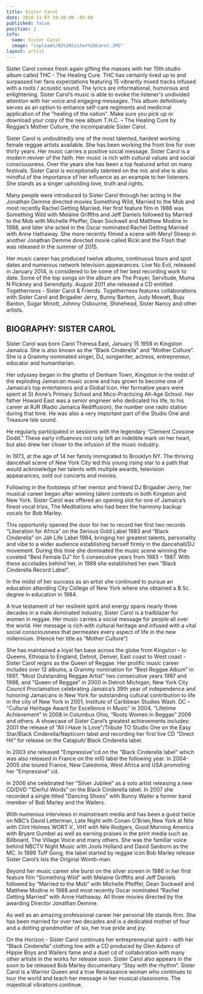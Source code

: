 ```yaml
---
title: Sister Carol
date: 2018-11-07 19:48:00 -05:00
published: false
position: 1
info:
  name: Sister Carol
  image: "/uploads/02%20Sister%20Carol.JPG"
layout: artist
---
```


Sister Carol comes fresh again gifting the masses with her 15th studio album called THC - The Healing Cure. THC has certainly lived up to and surpassed her fans expectations featuring 15 vibrantly mixed tracks infused with a roots / acoustic sound. The lyrics are informational, humorous and enlightening. Sister Carol’s music is able to evoke the listener's undivided attention with her voice and engaging messages. This album definitively serves as an option to enhance self-care regiments and medicinal application of the "healing of the nation". Make sure you pick up or download your copy of the new album T.H.C. – The Healing Cure by Reggae’s Mother Culture, the incomparable Sister Carol.

Sister Carol is undoubtedly one of the most talented, hardest working female reggae artists available. She has been working the front line for over thirty years. Her music carries a positive social message. Sister Carol is a modern reviver of the faith. Her music is rich with cultural values and social consciousness. Over the years she has been a top featured artist on many festivals. Sister Carol is exceptionally talented on the mic and she is also mindful of the importance of her influence as an example to her listeners. She stands as a singer upholding love, truth and rights.

Many people were introduced to Sister Carol through her acting in the Jonathan Demme directed movies Something Wild, Married to the Mob and most recently Rachel Getting Married. Her first feature film in 1986 was Something Wild with Melaine Griffths and Jeff Daniels followed by Married to the Mob with Michelle Pfeiffer, Dean Sockwell and Matthew Modine in 1988, and later she acted in the Oscar nominated Rachel Getting Married with Anne Hathaway. She more recently filmed a scene with Meryl Streep in another Jonathan Demme directed movie called Ricki and the Flash that was released in the summer of 2015.

Her music career has produced twelve albums, continuous tours and spot dates and numerous network television appearances. Live No Evil, released in January 2014, is considered to be some of her best recording work to date. Some of the top songs on the album are The Prayer, Servitude, Muma N Pickney and Serendipity. August 2011 she released a CD entitled Togetherness - Sister Carol & Friends. Togetherness features collaborations with Sister Carol and Brigadier Jerry, Bunny Banton, Judy Mowatt, Buju Banton, Sugar Minott, Johnny Osbourne, Shinehead, Sister Nancy and other artists.

## BIOGRAPHY: SISTER CAROL

Sister Carol was born Carol Theresa East, January 15 1959 in Kingston Jamaica. She is also known as the “Black Cinderella” and “Mother Culture”. She is a Grammy nominated singer, DJ, songwriter, actress, entrepreneur, educator and humanitarian.

Her odyssey began in the ghetto of Denham Town, Kingston in the midst of the exploding Jamaican music scene and has grown to become one of Jamaica’s top entertainers and a Global Icon. Her formative years were spent at St Anne’s Primary School and Mico-Practicing All-Age School. Her father Howard East was a senior engineer who dedicated his life, to his career at RJR (Radio Jamaica Rediffusion), the number one radio station during that time. He was also a very important part of the Studio One and Treasure Isle sound.

He regularly participated in sessions with the legendary “Clement Coxsone Dodd.” These early influences not only left an indelible mark on her heart, but also drew her closer to the infusion of the music industry.

In 1973, at the age of 14 her family immigrated to Brooklyn NY. The thriving dancehall scene of New York City led this young rising star to a path that would acknowledge her talents with multiple awards, television appearances, sold out concerts and movies.

Following in the footsteps of her mentor and friend DJ Brigadier Jerry, her musical career began after winning talent contests in both Kingston and New York. Sister Carol was offered an opening slot for one of Jamaica’s finest vocal trios, The Meditations who had been the harmony backup vocals for Bob Marley.

This opportunity opened the door for her to record her first two records “Liberation for Africa” on the Serious Gold Label 1983 and “Black Cinderella” on Jah Life Label 1984, bringing her greatest talents, personality and vibe to a wider audience establishing herself firmly in the dancehall/DJ movement. During this time she dominated the music scene winning the coveted “Best Female DJ” for 5 consecutive years from 1983 – 1987. With these accolades behind her, in 1989 she established her own “Black Cinderella Record Label”.

In the midst of her success as an artist she continued to pursue an education attending City College of New York where she obtained a B.Sc. degree in education in 1984.

A true testament of her resilient spirit and energy spans nearly three decades in a male dominated industry, Sister Carol is a trailblazer for women in reggae. Her music carries a social message for people all over the world. Her message is rich with cultural heritage and infused with a vital social consciousness that permeates every aspect of life in the new millennium. (Hence her title as “Mother Culture”)

She has maintained a loyal fan base across the globe from Kingston – to Queens, Ethiopia to England, Detroit, Denver, East coast to West coast - Sister Carol reigns as the Queen of Reggae. Her prolific music career includes over 12 albums, a Grammy nomination for “Best Reggae Album” in 1997, “Most Outstanding Reggae Artist” two consecutive years 1997 and 1998, and “Queen of Reggae” in 2000 in Detroit Michigan, New York City Council Proclamation celebrating Jamaica’s 39th year of independence and honoring Jamaicans in New York for outstanding cultural contribution to life in the city of New York in 2001, Institute of Caribbean Studies Wash. DC – “Cultural Heritage Award for Excellence in Music” in 2004, “Lifetime Achievement” in 2008 in Columbus Ohio, “Roots Women in Reggae” 2009 and others. A showcase of Sister Carol’s greatest achievements includes: 2001 the release of “All I Have Is Love"/Tribute TO Studio One on the Easy Star/Black Cinderella/Napticorn label and recording her first live CD "Direct Hit" for release on the Catapult/ Black Cinderella label.

In 2003 she released "Empressive"cd on the "Black Cinderella label” which was also released in France on the m10 label the following year. In 2004- 2005 she toured France, New Caledonia, West Africa and USA promoting her “Empressive” cd.

In 2006 she celebrated her “Silver Jubilee” as a solo artist releasing a new CD/DVD "1Derful Words” on the Black Cinderella label. In 2007 she recorded a single titled "Dancing Shoes" with Bunny Wailer a former band member of Bob Marley and the Wailers.

With numerous interviews in mainstream media and has been a guest twice on NBC’s David Letterman, Late Night with Conan O’Brien,New York at Nite with Clint Holmes WORT.V., VH1 with Nile Rodgers, Good Morning America with Bryant Gumbel as well as earning praises in the print media such as Billboard, The Village Voice and many others. She was the familiar voice behind NBCTV Night Music with Jools Holland and David Sanborn as the MC. In 1999 Tuff Gong, the label started by reggae icon Bob Marley release Sister Carol’s Isis the Original Womb-man.

Beyond her music career she burst on the silver screen in 1986 in her first feature film “Something Wild” with Melaine Griffths and Jeff Daniels followed by “Married to the Mob” with Michelle Pfeiffer, Dean Sockwell and Matthew Modine in 1988 and most recently Oscar nominated “Rachel Getting Married” with Anne Hathaway. All three movies directed by the awarding Director Jonathan Demme.

As well as an amazing professional career her personal life stands firm. She has been married for over two decades and is a dedicated mother of four and a dotting grandmother of six, her true pride and joy.

On the Horizon - Sister Carol continues her entrepreneurial spirit - with her “Black Cinderella” clothing line with a CD produced by Glen Adams of Hippie Boys and Wailers fame and a duet cd of collaboration with many other artiste in the works for release soon. Sister Carol also appears in the soon to be released Bob Marley documentary “Stay with the rhythm”. Sister Carol is a Warrior Queen and a true Renaissance woman who continues to tour the world and teach her message in her musical classrooms. The majestical vibrations continue. 